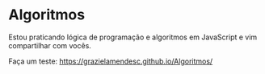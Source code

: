 # Algoritmos
Estou praticando lógica de programação e algoritmos em JavaScript e vim compartilhar com vocês.

Faça um teste: https://grazielamendesc.github.io/Algoritmos/

